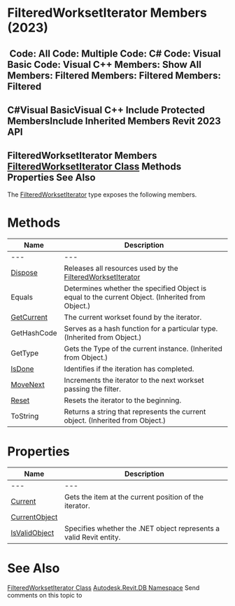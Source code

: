 # FilteredWorksetIterator Members (2023)

﻿
 Code: All Code: Multiple Code: C# Code: Visual Basic Code: Visual C++  Members: Show All Members: Filtered Members: Filtered Members: Filtered   
---  
C#Visual BasicVisual C++
Include Protected MembersInclude Inherited Members
Revit 2023 API  
---  
FilteredWorksetIterator Members  
[FilteredWorksetIterator Class](c80ff08f-7511-ebed-dc44-233d18ad8e87.md "FilteredWorksetIterator Class") Methods Properties See Also  
---  
The [FilteredWorksetIterator](c80ff08f-7511-ebed-dc44-233d18ad8e87.md "FilteredWorksetIterator Class") type exposes the following members.
# Methods
| Name | Description |
| --- | --- |
| --- | --- | --- |
| [Dispose](e59a2f88-75b0-8633-ecac-ca79cadd2bfc.md "Dispose Method") | Releases all resources used by the [FilteredWorksetIterator](c80ff08f-7511-ebed-dc44-233d18ad8e87.md "FilteredWorksetIterator Class") |
| Equals | Determines whether the specified Object is equal to the current Object. (Inherited from Object.) |
| [GetCurrent](f0ca7ab5-3cfb-3bdb-f23e-08aba7fdd9b3.md "GetCurrent Method") | The current workset found by the iterator. |
| GetHashCode | Serves as a hash function for a particular type.  (Inherited from Object.) |
| GetType | Gets the Type of the current instance. (Inherited from Object.) |
| [IsDone](32505b45-bd43-2e0f-2447-78be0b359d98.md "IsDone Method") | Identifies if the iteration has completed. |
| [MoveNext](b10feb43-f688-e7c5-97cc-5539cec84a9f.md "MoveNext Method") | Increments the iterator to the next workset passing the filter. |
| [Reset](b1df2f56-3adc-6562-9d88-834ffc205e3d.md "Reset Method") | Resets the iterator to the beginning. |
| ToString | Returns a string that represents the current object. (Inherited from Object.) |

# Properties
| Name | Description |
| --- | --- |
| --- | --- | --- |
| [Current](7c3c158e-3da6-4e7e-ec0a-88381c825ba8.md "Current Property") | Gets the item at the current position of the iterator. |
| [CurrentObject](4fa892a1-6f90-4ec4-39fe-4f8e2b9d091e.md "CurrentObject Property") |
| [IsValidObject](abbb2ebd-4f67-5926-5661-2fe9aa874bb0.md "IsValidObject Property") | Specifies whether the .NET object represents a valid Revit entity. |

# See Also
[FilteredWorksetIterator Class](c80ff08f-7511-ebed-dc44-233d18ad8e87.md "FilteredWorksetIterator Class")
[Autodesk.Revit.DB Namespace](87546ba7-461b-c646-cbb1-2cb8f5bff8b2.md "Autodesk.Revit.DB Namespace")
Send comments on this topic to 